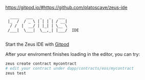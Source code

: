 https://gitpod.io/#https://github.com/platoscave/zeus-ide

```            
  ____   ___   _   _   ___ 
 |_  /  / _ \ | | | | / __|
  / /  |  __/ | |_| | \__ \
 /___|  \___|  \__,_| |___/  IDE
            
```

Start the Zeus IDE with [Gitpod](https://gitpod.io/#https://github.com/liquidapps-io/zeus-ide)


After your enviroment finishes loading in the editor, you can try:
```bash
zeus create contract mycontract
# edit your contract under dapp/contracts/eos/mycontract
zeus test
```
